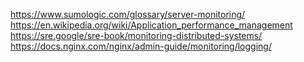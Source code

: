 https://www.sumologic.com/glossary/server-monitoring/
https://en.wikipedia.org/wiki/Application_performance_management
https://sre.google/sre-book/monitoring-distributed-systems/
https://docs.nginx.com/nginx/admin-guide/monitoring/logging/

